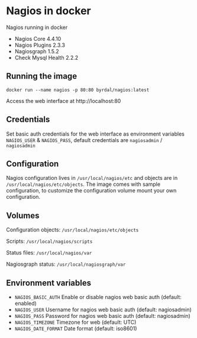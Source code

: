 # Nagios in docker

Nagios running in docker

- Nagios Core 4.4.10
- Nagios Plugins 2.3.3
- Nagiosgraph 1.5.2
- Check Mysql Health 2.2.2

## Running the image

```
docker run --name nagios -p 80:80 byrdal/nagios:latest
```

Access the web interface at http://localhost:80

## Credentials

Set basic auth credentials for the web interface as environment variables `NAGIOS_USER` & `NAGIOS_PASS`, default
credentials are `nagiosadmin` / `nagiosadmin`

## Configuration

Nagios configuration lives in `/usr/local/nagios/etc` and objects are in `/usr/local/nagios/etc/objects`.
The image comes with sample configuration, to customize the configuration volume mount your own configuration. 

## Volumes

Configuration objects: `/usr/local/nagios/etc/objects`

Scripts: `/usr/local/nagios/scripts`

Status files: `/usr/local/nagios/var`

Nagiosgraph status: `/usr/local/nagiosgraph/var` 

## Environment variables

- `NAGIOS_BASIC_AUTH` Enable or disable nagios web basic auth (default: enabled)
- `NAGIOS_USER` Username for nagios web basic auth (default: nagiosadmin)
- `NAGIOS_PASS` Password for nagios web basic auth (default: nagiosadmin)
- `NAGIOS_TIMEZONE` Timezone for web (default: UTC)  
- `NAGIOS_DATE_FORMAT` Date format (default: iso8601)
